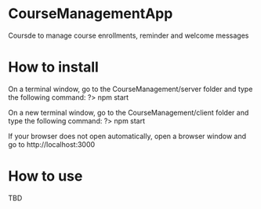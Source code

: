 # CourseManagementApp


Coursde to manage course enrollments, reminder and welcome messages

# How to install
On a terminal window, go to the CourseManagement/server folder and type the following command:
?> npm start

On a new terminal window, go to the CourseManagement/client folder and type the following command:
?> npm start

If your browser does not open automatically, open a browser window and go to http://localhost:3000

# How to use
TBD
